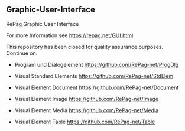 ## Graphic-User-Interface   

RePag Graphic User Interface 

For more Information see https://repag.net/GUI.html
  
This repository has been closed for quality assurance purposes.  
Continue on:

* Program und Dialogelement https://github.com/RePag-net/ProgDlg

* Visual Standard Elements https://github.com/RePag-net/StdElem

* Visual Element Document https://github.com/RePag-net/Document

* Visual Element Image https://github.com/RePag-net/Image

* Visual Element Media https://github.com/RePag-net/Media

* Visual Element Table https://github.com/RePag-net/Table
